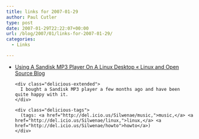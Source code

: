 ```yaml
---
title: links for 2007-01-29
author: Paul Cutler
type: post
date: 2007-01-29T22:22:07+00:00
url: /blog/2007/01/links-for-2007-01-29/
categories:
  - Links

---
```

<ul class="delicious">
  <li>
    <div class="delicious-link">
      <a href="http://linux.wordpress.com/2007/01/28/using-a-sandisk-mp3-player-on-a-linux-desktop/">Using A Sandisk MP3 Player On A Linux Desktop « Linux and Open Source Blog</a>
    </div>
    
    <div class="delicious-extended">
      I bought a Sandisk MP3 player a few months ago and have been quite happy with it.
    </div>
    
    <div class="delicious-tags">
      (tags: <a href="http://del.icio.us/Silwenae/music,">music,</a> <a href="http://del.icio.us/Silwenae/linux,">linux,</a> <a href="http://del.icio.us/Silwenae/howto">howto</a>)
    </div>
  </li>
</ul>